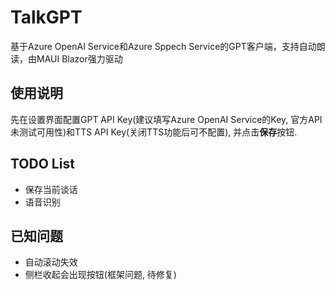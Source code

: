 # TalkGPT
基于Azure OpenAI Service和Azure Sppech Service的GPT客户端，支持自动朗读，由MAUI Blazor强力驱动

## 使用说明

先在设置界面配置GPT API Key(建议填写Azure OpenAI Service的Key, 官方API未测试可用性)和TTS API Key(关闭TTS功能后可不配置), 并点击**保存**按钮.

## TODO List

+ 保存当前谈话
+ 语音识别

## 已知问题

+ 自动滚动失效
+ 侧栏收起会出现按钮(框架问题, 待修复)